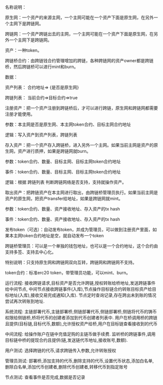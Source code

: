 名称说明：

原生网：一个资产的来源主网，一个主网可能在一个资产下面是原生网，在另外一个主网下是跨链网。

跨链网：一个资产跨链出去的主网，一个主网可能在一个资产下面是原生网，在另外一个主网下是跨链网。

资产：一种token。

跨链桥合约：由跨链钱合约管理增加的跨链，各种跨链网的资产owner都是跨链桥，然后跨链桥可以进行mint和burn。

数据：

资产列表：
合约地址=> {是否是原生网}

跨链列表：
当前合约=>目标合约=>true

注册资产：把一个资产注册到跨链桥后，才可以进行跨链，原生网和跨链网都需要注册才能使用。

参数：本主网是否是原生网、本主网token合约、目标主网合约地址

逻辑：写入资产到资产列表，跨链列表

存入资产：把一个资产存入跨链桥，进入另外一个主网。如果当前主网是资产的原生网，资产进行质押，如果是跨链网就burn。

参数：token合约、数量、目标主网、目标主网token合约地址

事件：token合约、数量、目标主网、目标主网token合约地址

逻辑：根据 跨链列表 判断跨链网络是否支持，支持就操作资产。

取出资产：把跨链资产在本主网进行取出，由跨链桥管理员执行。如果当前主网是资产的原生网，把资产transfer给地址，如果是跨链网就mint。

参数：token合约、数量、资产接收地址、存入资产的tx hash
    
事件：token合约、数量、资产接收地址、存入资产的tx hash

发布token（可选）：自动发布token，并成为管理员，可以做到注册资产里面，如果本主网token合约地址是空，就自动发布一个token

跨链桥管理员：可以是一个单独的钱包地址，也可以是一个合约地址，这个合约由支持多签、支持去中心化。

特别说明：只支持原生网和跨链网双向互转，跨链网和跨链网不支持。

token合约：标准erc20 token，带管理员功能，可以mint、burn。


运行流程:
接收跨链请求,目标资产是否允许跨链,授权转账给桥地址,发送跨链事件给中间节点,
中间节点接收跨链事件(入库),节点操作目标链合约转账目标资产给目标地址(入库),接收交易完成通知(入库).
节点定时查询记录,存在跨出未到账的情况尝试再次转账到地址.

系统流程:
主链部署代币,主链部署桥,侧链部署代币,侧链部署桥,侧链将代币的铸币权限给侧链桥,桥将代币的创建者添加到代币创建者列表中.
用户在桥调用桥的跨链且提供(目标链,目标代币,数额),允许授权资产给桥,用户在目标链查看接收到的代币

中间流程:
给操作账户在链中充值足购的主链币做手续费.
监听桥的跨链事件,调用目标链中桥的提现合约且提供(链,发送链代币地址,接收账号,数额).

用户测试:
选择跨链的代币,请求跨链传入参数,允许转账授权

管理员测试:
部署桥,添加支持的代币,删除支持的代币,设置代币状态,添加白名单,删除白名单,添加代币创建者,删除代币创建者,转移代币到指定账号

节点测试:
查看事件是否完成,数据是否记录

